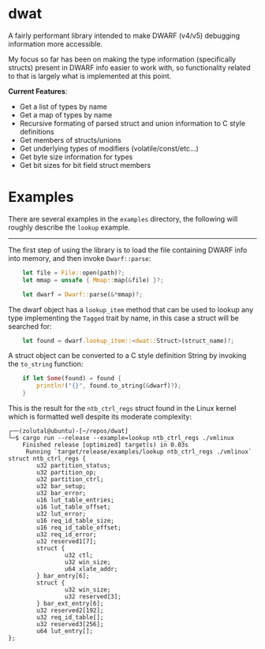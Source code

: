 # dwat

A fairly performant library intended to make DWARF (v4/v5) debugging information more accessible.

My focus so far has been on making the type information (specifically structs) present in DWARF info easier to work with, so functionality related to that is largely what is implemented at this point.

**Current Features**:
- Get a list of types by name
- Get a map of types by name
- Recursive formating of parsed struct and union information to C style definitions
- Get members of structs/unions
- Get underlying types of modifiers (volatile/const/etc...)
- Get byte size information for types
- Get bit sizes for bit field struct members

# Examples

There are several examples in the `examples` directory, the following will roughly describe the `lookup` example.

---


The first step of using the library is to load the file containing DWARF info into memory, and then invoke `Dwarf::parse`:

```rust
    let file = File::open(path)?;
    let mmap = unsafe { Mmap::map(&file) }?;

    let dwarf = Dwarf::parse(&*mmap)?;
```

The dwarf object has a `lookup_item` method that can be used to lookup any type implementing the `Tagged` trait by name, in this case a struct will be searched for:

```rust
    let found = dwarf.lookup_item::<dwat::Struct>(struct_name)?;
```

A struct object can be converted to a C style definition String by invoking the `to_string` function:

```rust
    if let Some(found) = found {
        println!("{}", found.to_string(&dwarf)?);
    }
```

This is the result for the `ntb_ctrl_regs` struct found in the Linux kernel which is formatted well despite its moderate complexity:

```
┌──(zolutal@ubuntu)-[~/repos/dwat]
└─$ cargo run --release --example=lookup ntb_ctrl_regs ./vmlinux
    Finished release [optimized] target(s) in 0.03s
     Running `target/release/examples/lookup ntb_ctrl_regs ./vmlinux`
struct ntb_ctrl_regs {
        u32 partition_status;
        u32 partition_op;
        u32 partition_ctrl;
        u32 bar_setup;
        u32 bar_error;
        u16 lut_table_entries;
        u16 lut_table_offset;
        u32 lut_error;
        u16 req_id_table_size;
        u16 req_id_table_offset;
        u32 req_id_error;
        u32 reserved1[7];
        struct {
                u32 ctl;
                u32 win_size;
                u64 xlate_addr;
        } bar_entry[6];
        struct {
                u32 win_size;
                u32 reserved[3];
        } bar_ext_entry[6];
        u32 reserved2[192];
        u32 req_id_table[];
        u32 reserved3[256];
        u64 lut_entry[];
};
```
